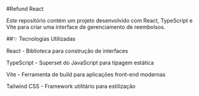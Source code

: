 #Refund React

  

Este repositório contém um projeto desenvolvido com React, TypeScript e Vite para criar uma interface de gerenciamento de reembolsos.

##✨ Tecnologias Utilizadas

React - Biblioteca para construção de interfaces

TypeScript - Superset do JavaScript para tipagem estática

Vite - Ferramenta de build para aplicações front-end modernas

Tailwind CSS - Framework utilitário para estilização

